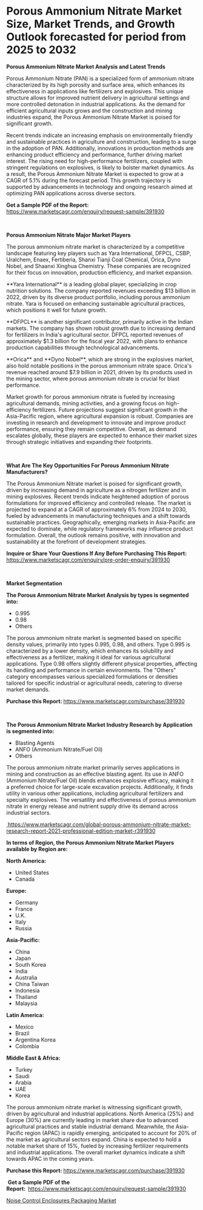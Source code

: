 <p><h1>Porous Ammonium Nitrate Market Size, Market Trends, and Growth Outlook forecasted for period from 2025 to 2032</h1></p><p><strong>Porous Ammonium Nitrate Market Analysis and Latest Trends</strong></p>
<p><p>Porous Ammonium Nitrate (PAN) is a specialized form of ammonium nitrate characterized by its high porosity and surface area, which enhances its effectiveness in applications like fertilizers and explosives. This unique structure allows for improved nutrient delivery in agricultural settings and more controlled detonation in industrial applications. As the demand for efficient agricultural inputs grows and the construction and mining industries expand, the Porous Ammonium Nitrate Market is poised for significant growth.</p><p>Recent trends indicate an increasing emphasis on environmentally friendly and sustainable practices in agriculture and construction, leading to a surge in the adoption of PAN. Additionally, innovations in production methods are enhancing product efficiency and performance, further driving market interest. The rising need for high-performance fertilizers, coupled with stringent regulations on explosives, is likely to bolster market dynamics. As a result, the Porous Ammonium Nitrate Market is expected to grow at a CAGR of 5.1% during the forecast period. This growth trajectory is supported by advancements in technology and ongoing research aimed at optimizing PAN applications across diverse sectors.</p></p>
<p><strong>Get a Sample PDF of the Report:&nbsp;</strong> <a href="https://www.marketscagr.com/enquiry/request-sample/391930?utm_campaign=1999&utm_medium=2&utm_source=Github&utm_content=ia&utm_term=16012025&utm_id=porous-ammonium-nitrate">https://www.marketscagr.com/enquiry/request-sample/391930</a></p>
<p>&nbsp;</p>
<p><strong>Porous Ammonium Nitrate Major Market Players</strong></p>
<p><p>The porous ammonium nitrate market is characterized by a competitive landscape featuring key players such as Yara International, DFPCL, CSBP, Uralchem, Enaex, Fertiberia, Shanxi Tianji Coal Chemical, Orica, Dyno Nobel, and Shaanxi Xinghua Chemistry. These companies are recognized for their focus on innovation, production efficiency, and market expansion.</p><p>**Yara International** is a leading global player, specializing in crop nutrition solutions. The company reported revenues exceeding $13 billion in 2022, driven by its diverse product portfolio, including porous ammonium nitrate. Yara is focused on enhancing sustainable agricultural practices, which positions it well for future growth.</p><p>**DFPCL** is another significant contributor, primarily active in the Indian markets. The company has shown robust growth due to increasing demand for fertilizers in India's agricultural sector. DFPCL reported revenues of approximately $1.3 billion for the fiscal year 2022, with plans to enhance production capabilities through technological advancements.</p><p>**Orica** and **Dyno Nobel**, which are strong in the explosives market, also hold notable positions in the porous ammonium nitrate space. Orica's revenue reached around $7.9 billion in 2021, driven by its products used in the mining sector, where porous ammonium nitrate is crucial for blast performance.</p><p>Market growth for porous ammonium nitrate is fueled by increasing agricultural demands, mining activities, and a growing focus on high-efficiency fertilizers. Future projections suggest significant growth in the Asia-Pacific region, where agricultural expansion is robust. Companies are investing in research and development to innovate and improve product performance, ensuring they remain competitive. Overall, as demand escalates globally, these players are expected to enhance their market sizes through strategic initiatives and expanding their footprints.</p></p>
<p>&nbsp;</p>
<p><strong>What Are The Key Opportunities For Porous Ammonium Nitrate Manufacturers?</strong></p>
<p><p>The Porous Ammonium Nitrate market is poised for significant growth, driven by increasing demand in agriculture as a nitrogen fertilizer and in mining explosives. Recent trends indicate heightened adoption of porous formulations for improved efficiency and controlled release. The market is projected to expand at a CAGR of approximately 6% from 2024 to 2030, fueled by advancements in manufacturing techniques and a shift towards sustainable practices. Geographically, emerging markets in Asia-Pacific are expected to dominate, while regulatory frameworks may influence product formulation. Overall, the outlook remains positive, with innovation and sustainability at the forefront of development strategies.</p></p>
<p><strong>Inquire or Share Your Questions If Any Before Purchasing This Report:</strong> <a href="https://www.marketscagr.com/enquiry/pre-order-enquiry/391930?utm_campaign=1999&utm_medium=2&utm_source=Github&utm_content=ia&utm_term=16012025&utm_id=porous-ammonium-nitrate">https://www.marketscagr.com/enquiry/pre-order-enquiry/391930</a></p>
<p>&nbsp;</p>
<p><strong>Market Segmentation</strong></p>
<p><strong>The Porous Ammonium Nitrate Market Analysis by types is segmented into:</strong></p>
<p><ul><li>0.995</li><li>0.98</li><li>Others</li></ul></p>
<p><p>The porous ammonium nitrate market is segmented based on specific density values, primarily into types 0.995, 0.98, and others. Type 0.995 is characterized by a lower density, which enhances its solubility and effectiveness as a fertilizer, making it ideal for various agricultural applications. Type 0.98 offers slightly different physical properties, affecting its handling and performance in certain environments. The "Others" category encompasses various specialized formulations or densities tailored for specific industrial or agricultural needs, catering to diverse market demands.</p></p>
<p><strong>Purchase this Report:&nbsp;</strong><a href="https://www.marketscagr.com/purchase/391930?utm_campaign=1999&utm_medium=2&utm_source=Github&utm_content=ia&utm_term=16012025&utm_id=porous-ammonium-nitrate">https://www.marketscagr.com/purchase/391930</a></p>
<p>&nbsp;</p>
<p><strong>The Porous Ammonium Nitrate Market Industry Research by Application is segmented into:</strong></p>
<p><ul><li>Blasting Agents</li><li>ANFO (Ammonium Nitrate/Fuel Oil)</li><li>Others</li></ul></p>
<p><p>The porous ammonium nitrate market primarily serves applications in mining and construction as an effective blasting agent. Its use in ANFO (Ammonium Nitrate/Fuel Oil) blends enhances explosive efficacy, making it a preferred choice for large-scale excavation projects. Additionally, it finds utility in various other applications, including agricultural fertilizers and specialty explosives. The versatility and effectiveness of porous ammonium nitrate in energy release and nutrient supply drive its demand across industrial sectors.</p></p>
<p><a href="https://www.marketscagr.com/global-porous-ammonium-nitrate-market-research-report-2021-professional-edition-market-r391930?utm_campaign=1999&utm_medium=2&utm_source=Github&utm_content=ia&utm_term=16012025&utm_id=porous-ammonium-nitrate">&nbsp;https://www.marketscagr.com/global-porous-ammonium-nitrate-market-research-report-2021-professional-edition-market-r391930</a></p>
<p><strong>In terms of Region, the Porous Ammonium Nitrate Market Players available by Region are:</strong></p>
<p>
    <p> <strong> North America: </strong>
        <ul>
            <li>United States</li>
            <li>Canada</li>
        </ul>
        </p> 
    <p> <strong> Europe: </strong>
        <ul>
            <li>Germany</li>
            <li>France</li>
            <li>U.K.</li>
            <li>Italy</li>
            <li>Russia</li>
        </ul>
        </p> 
    <p> <strong> Asia-Pacific: </strong>
        <ul>
            <li>China</li>
            <li>Japan</li>
            <li>South Korea</li>
            <li>India</li>
            <li>Australia</li>
            <li>China Taiwan</li>
            <li>Indonesia</li>
            <li>Thailand</li>
            <li>Malaysia</li>
        </ul>
        </p> 
    <p> <strong> Latin America: </strong>
        <ul>
            <li>Mexico</li>
            <li>Brazil</li>
            <li>Argentina Korea</li>
            <li>Colombia</li>
        </ul>
        </p> 
    <p> <strong> Middle East & Africa: </strong>
        <ul>
            <li>Turkey</li>
            <li>Saudi</li>
            <li>Arabia</li>
            <li>UAE</li>
            <li>Korea</li>
        </ul>
    </p>
    </p>
<p><p>The porous ammonium nitrate market is witnessing significant growth, driven by agricultural and industrial applications. North America (25%) and Europe (30%) are currently leading in market share due to advanced agricultural practices and stable industrial demand. Meanwhile, the Asia-Pacific region (APAC) is rapidly emerging, anticipated to account for 20% of the market as agricultural sectors expand. China is expected to hold a notable market share of 15%, fueled by increasing fertilizer requirements and industrial applications. The overall market dynamics indicate a shift towards APAC in the coming years.</p></p>
<p><strong>Purchase this Report: </strong><a href="https://www.marketscagr.com/purchase/391930?utm_campaign=1999&utm_medium=2&utm_source=Github&utm_content=ia&utm_term=16012025&utm_id=porous-ammonium-nitrate">https://www.marketscagr.com/purchase/391930</a></p>
<p>&nbsp;<strong>Get a Sample PDF of the Report:&nbsp;&nbsp;</strong><a href="https://www.marketscagr.com/enquiry/request-sample/391930?utm_campaign=1999&utm_medium=2&utm_source=Github&utm_content=ia&utm_term=16012025&utm_id=porous-ammonium-nitrate">https://www.marketscagr.com/enquiry/request-sample/391930</a></p>
<p><strong></strong></p>
<p><p><a href="https://github.com/pizolina/Market-Research-Report-List-6/blob/main/noise-control-enclosures-packaging-market.md?utm_campaign=1999&utm_medium=2&utm_source=Github&utm_content=ia&utm_term=16012025&utm_id=porous-ammonium-nitrate">Noise Control Enclosures Packaging Market</a></p></p>